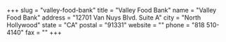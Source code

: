 +++
slug = "valley-food-bank"
title = "Valley Food Bank"
name = "Valley Food Bank"
address = "12701 Van Nuys Blvd. Suite A"
city = "North Hollywood"
state = "CA"
postal = "91331"
website = ""
phone = "818 510-4140"
fax = ""
+++
